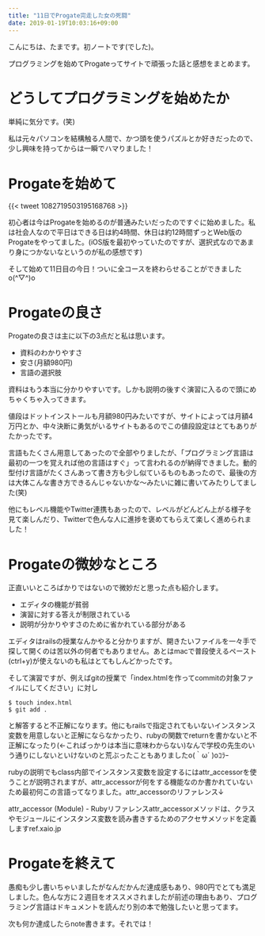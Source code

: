 ```yaml
---
title: "11日でProgate完走した女の死闘"
date: 2019-01-19T10:03:16+09:00
---
```


こんにちは、たまです。初ノートです(でした)。

プログラミングを始めてProgateってサイトで頑張った話と感想をまとめます。

# どうしてプログラミングを始めたか

単純に気分です。(笑)

私は元々パソコンを結構触る人間で、かつ頭を使うパズルとか好きだったので、少し興味を持ってからは一瞬でハマりました！

# Progateを始めて

{{< tweet 1082719503195168768 >}}

初心者は今はProgateを始めるのが普通みたいだったのですぐに始めました。私は社会人なので平日はできる日は約4時間、休日は約12時間ずっとWeb版のProgateをやってました。(iOS版を最初やっていたのですが、選択式なのであまり身につかないなというのが私の感想です)

そして始めて11日目の今日！ついに全コースを終わらせることができましたo(^▽^)o

# Progateの良さ

Progateの良さは主に以下の3点だと私は思います。

* 資料のわかりやすさ
* 安さ(月額980円)
* 言語の選択肢

資料はもう本当に分かりやすいです。しかも説明の後すぐ演習に入るので頭にめちゃくちゃ入ってきます。

値段はドットインストールも月額980円みたいですが、サイトによっては月額4万円とか、中々決断に勇気がいるサイトもあるのでこの値段設定はとてもありがたかったです。

言語もたくさん用意してあったので全部やりましたが、「プログラミング言語は最初の一つを覚えれば他の言語はすぐ」って言われるのが納得できました。動的型付け言語がたくさんあって書き方も少し似ているものもあったので、最後の方は大体こんな書き方できるんじゃないかな〜みたいに雑に書いてみたりしてました(笑)

他にもレベル機能やTwitter連携もあったので、レベルがどんどん上がる様子を見て楽しんだり、Twitterで色んな人に進捗を褒めてもらえて楽しく進められました！

# Progateの微妙なところ

正直いいところばかりではないので微妙だと思った点も紹介します。

* エディタの機能が貧弱
* 演習に対する答えが制限されている
* 説明が分かりやすさのために省かれている部分がある

エディタはrailsの授業なんかやると分かりますが、開きたいファイルを一々手で探して開くのは苦以外の何者でもありません。あとはmacで普段使えるペースト(ctrl+y)が使えないのも私はとてもしんどかったです。

そして演習ですが、例えばgitの授業で「index.htmlを作ってcommitの対象ファイルにしてください」に対し

```
$ touch index.html
$ git add .
```

と解答すると不正解になります。他にもrailsで指定されてもいないインスタンス変数を用意しないと正解にならなかったり、rubyの関数でreturnを書かないと不正解になったり(←こればっかりは本当に意味わからない)なんで学校の先生のいう通りにしないといけないのと荒ぶったこともありましたo(｀ω´ )oｺﾗｰ

rubyの説明でもclass内部でインスタンス変数を設定するにはattr_accessorを使うことが説明されますが、attr_accessorが何をする機能なのか書かれていないため最初何この言語ってなりました。attr_accessorのリファレンス↓

attr_accessor (Module) - Rubyリファレンスattr_accessorメソッドは、クラスやモジュールにインスタンス変数を読み書きするためのアクセサメソッドを定義しますref.xaio.jp

# Progateを終えて

愚痴も少し書いちゃいましたがなんだかんだ達成感もあり、980円でとても満足しました。色んな方に２週目をオススメされましたが前述の理由もあり、プログラミング言語はドキュメントを読んだり別の本で勉強したいと思ってます。

次も何か達成したらnote書きます。それでは！

